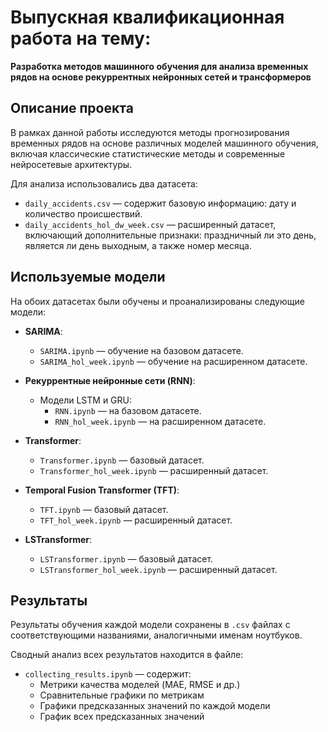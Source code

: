 # Выпускная квалификационная работа на тему:  
**Разработка методов машинного обучения для анализа временных рядов на основе рекуррентных нейронных сетей и трансформеров**

## Описание проекта

В рамках данной работы исследуются методы прогнозирования временных рядов на основе различных моделей машинного обучения, включая классические статистические методы и современные нейросетевые архитектуры.

Для анализа использовались два датасета:

- `daily_accidents.csv` — содержит базовую информацию: дату и количество происшествий.
- `daily_accidents_hol_dw_week.csv` — расширенный датасет, включающий дополнительные признаки: праздничный ли это день, является ли день выходным, а также номер месяца.

## Используемые модели

На обоих датасетах были обучены и проанализированы следующие модели:

- **SARIMA**:
  - `SARIMA.ipynb` — обучение на базовом датасете.
  - `SARIMA_hol_week.ipynb` — обучение на расширенном датасете.

- **Рекуррентные нейронные сети (RNN)**:
  - Модели LSTM и GRU:
    - `RNN.ipynb` — на базовом датасете.
    - `RNN_hol_week.ipynb` — на расширенном датасете.

- **Transformer**:
  - `Transformer.ipynb` — базовый датасет.
  - `Transformer_hol_week.ipynb` — расширенный датасет.

- **Temporal Fusion Transformer (TFT)**:
  - `TFT.ipynb` — базовый датасет.
  - `TFT_hol_week.ipynb` — расширенный датасет.

- **LSTransformer**:
  - `LSTransformer.ipynb` — базовый датасет.
  - `LSTransformer_hol_week.ipynb` — расширенный датасет.

## Результаты

Результаты обучения каждой модели сохранены в `.csv` файлах с соответствующими названиями, аналогичными именам ноутбуков.

Сводный анализ всех результатов находится в файле:

- `collecting_results.ipynb` — содержит:
  - Метрики качества моделей (MAE, RMSE и др.)
  - Сравнительные графики по метрикам
  - Графики предсказанных значений по каждой модели
  - График всех предсказанных значений
